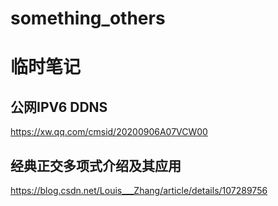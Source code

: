 # something_others
# 临时笔记


## 公网IPV6 DDNS
https://xw.qq.com/cmsid/20200906A07VCW00

## 经典正交多项式介绍及其应用
https://blog.csdn.net/Louis___Zhang/article/details/107289756

